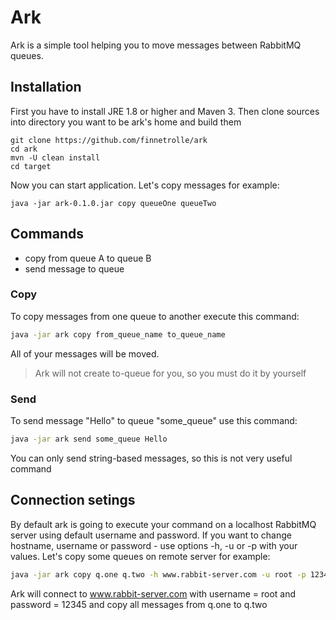 # Ark

Ark is a simple tool helping you to move messages between RabbitMQ queues.

## Installation
First you have to install JRE 1.8 or higher and Maven 3. Then clone sources into directory you want to be ark's home and build them
```ssh
git clone https://github.com/finnetrolle/ark
cd ark
mvn -U clean install
cd target
```
Now you can start application. Let's copy messages for example:
```ssh
java -jar ark-0.1.0.jar copy queueOne queueTwo
```

## Commands
  - copy from queue A to queue B
  - send message to queue
  
### Copy

To copy messages from one queue to another execute this command:
```sh
java -jar ark copy from_queue_name to_queue_name
```
All of your messages will be moved.
> Ark will not create to-queue for you, so you must do it by yourself


### Send

To send message "Hello" to queue "some_queue" use this command:
```sh
java -jar ark send some_queue Hello
```
You can only send string-based messages, so this is not very useful command

## Connection setings

By default ark is going to execute your command on a localhost RabbitMQ server using default username and password.
If you want to change hostname, username or password - use options -h, -u or -p with your values. 
Let's copy some queues on remote server for example:
```sh
java -jar ark copy q.one q.two -h www.rabbit-server.com -u root -p 12345
```
Ark will connect to www.rabbit-server.com with username = root and password = 12345 and copy all messages from q.one to q.two